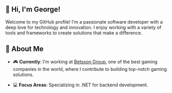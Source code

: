## 👋 Hi, I'm George!

Welcome to my GitHub profile! I'm a passionate software developer with a deep love for technology and innovation. I enjoy working with a variety of tools and frameworks to create solutions that make a difference.

## 🌟 About Me
- 🎮 **Currently**: I'm working at [Betsson Group](https://www.betssongroup.com/), one of the best gaming companies in the world, where I contribute to building top-notch gaming solutions.

  
- 💻 **Focus Areas**: Specializing in .NET for backend development.


<!---
### Certifications & Badges

<img src="https://images.credly.com/images/024d0122-724d-4c5a-bd83-cfe3c4b7a073/image.png" alt="https://www.credly.com/earner/earned/badge/e6384232-1aa9-4f75-a634-a79583faf67d" width="150"/>

</p>
-->






